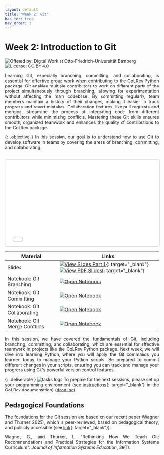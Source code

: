 ```yaml
---
layout: default
title: "Week 2: Git"
has_toc: true
nav_order: 3
---
```


<style>
  p {
    text-align: justify;
  }
</style>

# Week 2: Introduction to Git

![Offered by: Digital Work at Otto-Friedrich-Universität Bamberg](https://img.shields.io/badge/Offered%20by-%20Digital%20Work%20(Otto--Friedrich--Universit%C3%A4t%20Bamberg)-blue)
![License: CC BY 4.0](https://img.shields.io/badge/License-CC%20BY%204.0-green.svg)

Learning Git, especially branching, committing, and collaborating, is essential for effective group work when contributing to the CoLRev Python package.
Git enables multiple contributors to work on different parts of the project simultaneously through branching, allowing for experimentation without affecting the main codebase.
By committing regularly, team members maintain a history of their changes, making it easier to track progress and revert mistakes.
Collaboration features, like pull requests and merging, streamline the process of integrating code from different contributors while minimizing conflicts.
Mastering these Git skills ensures smooth, organized teamwork and enhances the quality of contributions to the CoLRev package.

{: .objective }
In this session, our goal is to understand how to use Git to develop software in teams by covering the areas of branching, committing, and collaborating.

<br>

<iframe src="../output/02-git.html" 
        style="width: 100%; aspect-ratio: 16 / 9; border: 1px solid #ccc; border-radius: 5px;" 
        allowfullscreen>
</iframe>

<br>

| **Material** | **Links** |
| ------------ | --------- |
| Slides | [![View Slides Part 1](https://img.shields.io/badge/View-HTML%20Slides-orange?logo=html5)](../output/02-git.html){: target="_blank"} [![View PDF Slides](https://img.shields.io/badge/Download-PDF-orange?logo=adobe)](../output/02-git.pdf){: target="_blank"} |
| Notebook: Git Branching   | [![Open Notebook](https://img.shields.io/badge/Notebook-blue?logo=github)](week_2_git_notebook_branching.html) |
| Notebook: Git Committing   | [![Open Notebook](https://img.shields.io/badge/Notebook-blue?logo=github)](week_2_git_notebook_committing.html) |
| Notebook: Git Collaborating   | [![Open Notebook](https://img.shields.io/badge/Notebook-blue?logo=github)](week_2_git_notebook_collaboration.html) |
| Notebook: Git Merge Conflicts   | [![Open Notebook](https://img.shields.io/badge/Notebook-blue?logo=github)](week_2_git_notebook_merge_conflict.html) |

<!-- 

{: .see_also }
> - An explanation of [Internal Git Objects](https://git-scm.com/book/en/v2/Git-Internals-Git-Objects){: target="_blank"}
-->

In this session, we have covered the fundamentals of Git, including branching, committing, and collaborating, which are essential for effective teamwork in projects like the CoLRev Python package. Next week, we will dive into learning Python, where you will apply the Git commands you learned today to manage your Python scripts. Be prepared to commit different changes in your scripts, ensuring you can track and manage your progress using Git's powerful version control features.

{: .deliverable }
![tasks logo](../assets/iconmonstr-clipboard-5.svg) To prepare for the next sessions, please set up your programming environment (see [instructions](https://colrev-environment.github.io/colrev/dev_docs/setup.html){: target="_blank"} in the CoLRev documentation)  ([deadline](../index.html#deliverables)).

## Pedagogical Foundations

The foundations for the Git session are based on our recent paper (Wagner and Thurner 2025), which is peer-reviewed, based on pedagogical theory, and publicly accessible (see [link](https://digital-work-lab.github.io/rethink-git-teaching/){: target="_blank"}).

<div class="references">
    <p>Wagner, G., and Thurner, L. "Rethinking How We Teach Git: Recommendations and Practical Strategies for the Information Systems Curriculum". <i>Journal of Information Systems Education</i>, 36(1).</p>
</div>
